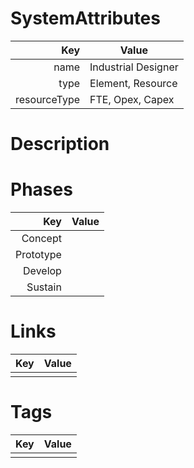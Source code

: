 # SystemAttributes

| Key                       | Value                |
| ------------------------: | -------------------- |
| name                      | Industrial Designer                 |
| type                      | Element, Resource    |
| resourceType              | FTE, Opex, Capex     |

# Description


# Phases

| Key                       | Value                |
| ------------------------: | -------------------- |
| Concept                   |                      |
| Prototype                 |                      |
| Develop                   |                      |
| Sustain                   |                      |

# Links

| Key                       | Value                |
| ------------------------: | -------------------- |
|                           |                      |

# Tags

| Key                       | Value                |
| ------------------------: | -------------------- |
|                           |                      |